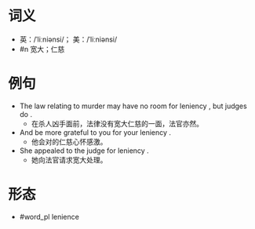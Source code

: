 # 词义
- 英：/ˈliːniənsi/； 美：/ˈliːniənsi/
- #n 宽大；仁慈
# 例句
- The law relating to murder may have no room for leniency , but judges do .
	- 在杀人凶手面前，法律没有宽大仁慈的一面，法官亦然。
- And be more grateful to you for your leniency .
	- 他会对的仁慈心怀感激。
- She appealed to the judge for leniency .
	- 她向法官请求宽大处理。
# 形态
- #word_pl lenience
